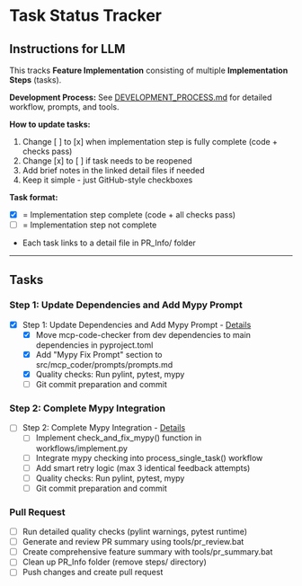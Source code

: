 # Task Status Tracker

## Instructions for LLM

This tracks **Feature Implementation** consisting of multiple **Implementation Steps** (tasks).

**Development Process:** See [DEVELOPMENT_PROCESS.md](./DEVELOPMENT_PROCESS.md) for detailed workflow, prompts, and tools.

**How to update tasks:**
1. Change [ ] to [x] when implementation step is fully complete (code + checks pass)
2. Change [x] to [ ] if task needs to be reopened
3. Add brief notes in the linked detail files if needed
4. Keep it simple - just GitHub-style checkboxes

**Task format:**
- [x] = Implementation step complete (code + all checks pass)
- [ ] = Implementation step not complete
- Each task links to a detail file in PR_Info/ folder

---

## Tasks

### Step 1: Update Dependencies and Add Mypy Prompt
- [x] Step 1: Update Dependencies and Add Mypy Prompt - [Details](steps/step_1.md)
  - [x] Move mcp-code-checker from dev dependencies to main dependencies in pyproject.toml
  - [x] Add "Mypy Fix Prompt" section to src/mcp_coder/prompts/prompts.md
  - [x] Quality checks: Run pylint, pytest, mypy
  - [ ] Git commit preparation and commit

### Step 2: Complete Mypy Integration
- [ ] Step 2: Complete Mypy Integration - [Details](steps/step_2.md)
  - [ ] Implement check_and_fix_mypy() function in workflows/implement.py
  - [ ] Integrate mypy checking into process_single_task() workflow
  - [ ] Add smart retry logic (max 3 identical feedback attempts)
  - [ ] Quality checks: Run pylint, pytest, mypy
  - [ ] Git commit preparation and commit

### Pull Request
- [ ] Run detailed quality checks (pylint warnings, pytest runtime)
- [ ] Generate and review PR summary using tools/pr_review.bat
- [ ] Create comprehensive feature summary with tools/pr_summary.bat
- [ ] Clean up PR_Info folder (remove steps/ directory)
- [ ] Push changes and create pull request
